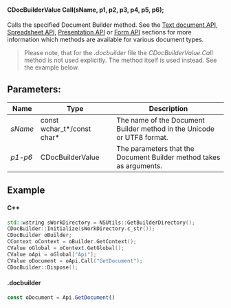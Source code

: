 #### CDocBuilderValue Call(sName, p1, p2, p3, p4, p5, p6);

Calls the specified Document Builder method. See the [Text document API](../../../../../Office%20API/Office%20API/Text%20Document%20API/index.md), [Spreadsheet API](../../../../../Office%20API/Office%20API/Spreadsheet%20API/index.md), [Presentation API](../../../../../Office%20API/Office%20API/Presentation%20API/index.md) or [Form API](../../../../../Office%20API/Office%20API/Form%20API/index.md) sections for more information which methods are available for various document types.

> Please note, that for the *.docbuilder* file the *CDocBuilderValue.Call* method is not used explicitly. The method itself is used instead. See the example below.

## Parameters:

| Name    | Type                          | Description                                                            |
| ------- | ----------------------------- | ---------------------------------------------------------------------- |
| *sName* | const wchar\_t\*/const char\* | The name of the Document Builder method in the Unicode or UTF8 format. |
| *p1-p6* | CDocBuilderValue              | The parameters that the Document Builder method takes as arguments.    |

## Example

#### C++

```c++
std::wstring sWorkDirectory = NSUtils::GetBuilderDirectory();
CDocBuilder::Initialize(sWorkDirectory.c_str());
CDocBuilder oBuilder;
CContext oContext = oBuilder.GetContext();
CValue oGlobal = oContext.GetGlobal();
CValue oApi = oGlobal["Api"];
CValue oDocument = oApi.Call("GetDocument");
CDocBuilder::Dispose();
```

#### .docbuilder

```js
const oDocument = Api.GetDocument()
```
